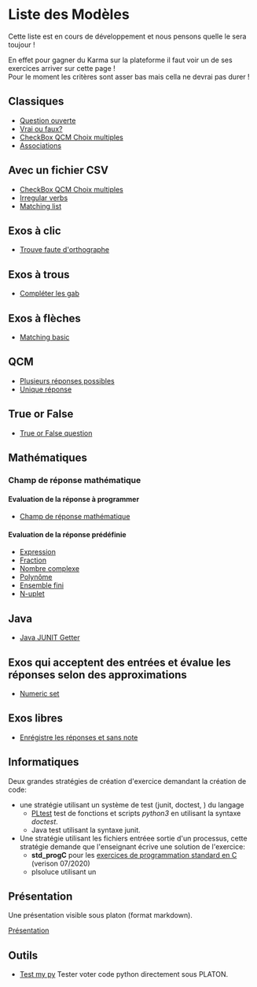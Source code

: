 
# Liste des Modèles


Cette liste est en cours de développement et nous pensons quelle le sera toujour !

En effet pour gagner du Karma sur la plateforme il faut voir un de ses exercices arriver sur cette page !  
Pour le moment les critères sont asser bas mais cella ne devrai pas durer ! 



## Classiques

* [Question ouverte](questionouverte.md)
* [Vrai ou faux?](vraifaux.md)
* [CheckBox QCM Choix multiples](checkbox.md)
* [Associations](matchlist.md)


## Avec un fichier CSV

* [CheckBox QCM Choix multiples](checkboxcsv.md)
* [Irregular verbs](Irregular_verbs_csv.md)
* [Matching list](Matching_csv.md)

## Exos à clic 

* [Trouve faute d'orthographe](Trouve_faute.md)

## Exos à trous

* [Compléter les gab](Gab_completing.md)

## Exos à flèches

* [Matching basic](Matching.md)

## QCM

* [Plusieurs réponses possibles](Multiple_choice.md)
* [Unique réponse](Select_set.md)

## True or False

* [True or False question](TrueOrFalse.md)

## Mathématiques

### Champ de réponse mathématique

#### Evaluation de la réponse à programmer
* [Champ de réponse mathématique](math/input.md)

#### Evaluation de la réponse prédéfinie
* [Expression](math/expr.md)
* [Fraction](math/frac.md)
* [Nombre complexe](math/complex.md)
* [Polynôme](math/poly.md)
* [Ensemble fini](math/set.md)
* [N-uplet](math/tuple.md)


## Java

* [Java JUNIT Getter](Java_junit_getter.md)

## Exos qui acceptent des entrées et évalue les réponses selon des approximations

* [Numeric set](Numeric_set.md)

## Exos libres

* [Enrégistre les réponses et sans note](Saving_entries.md)

## Informatiques  

Deux grandes stratégies de création d'exercice demandant la création de code:  
- une stratégie utilisant un système de test (junit, doctest, ) du langage  
  * [PLtest](pltest.md) test de fonctions et scripts *python3* en utilisant la syntaxe *doctest*.  
  * Java test utilisant la syntaxe junit. 
- Une stratégie utilisant les fichiers entréee sortie d'un processus, cette stratégie demande que l'enseignant écrive une solution de l'exercice: 
  * **std_progC** pour les [exercices de programmation standard en C](../technic_doc/std_progC.md) (verison 07/2020)
  * plsoluce utilisant un

## Présentation 

Une présentation visible sous platon (format markdown).

[Présentation](slides.md) 

## Outils 

* [Test my py](testmypy.md) Tester voter code python directement sous PLATON.





